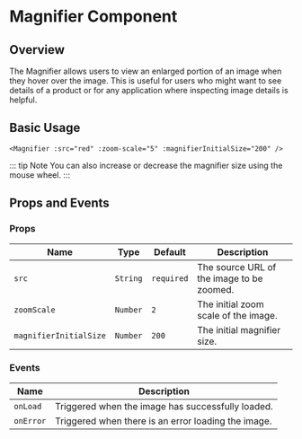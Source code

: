 <script setup lang="ts">
import Magnifier from "~/components/Magnifier.vue";
import red from "~/assets/images/red.jpg";
import "~/assets/css/main.css";
</script>


# Magnifier Component

## Overview

The Magnifier allows users to view an enlarged portion of an image when they hover over the image. This is useful for users who might want to see details of a product or for any application where inspecting image details is helpful.

## Basic Usage

<Magnifier :src="red" :zoom-scale="5" :magnifierInitialSize="200" />

```vue
<Magnifier :src="red" :zoom-scale="5" :magnifierInitialSize="200" />
```

::: tip Note 
You can also increase or decrease the magnifier size using the mouse wheel.
:::

## Props and Events

### Props

| Name         | Type                 | Default    | Description                                                                |
| ------------ | -------------------- | ---------- | -------------------------------------------------------------------------- |
| `src`        | `String`             | `required` | The source URL of the image to be zoomed.                                  |
| `zoomScale`  | `Number`             | `2`        | The initial zoom scale of the image.                                       |   |
| `magnifierInitialSize`       | `Number`             | `200`          | The initial magnifier size.                                         |

### Events

| Name                   | Description                                                   |
| ---------------------- | ------------------------------------------------------------- |
| `onLoad`                  | Triggered when the image has successfully loaded.                     |
| `onError`            | Triggered when there is an error loading the image.                          |
